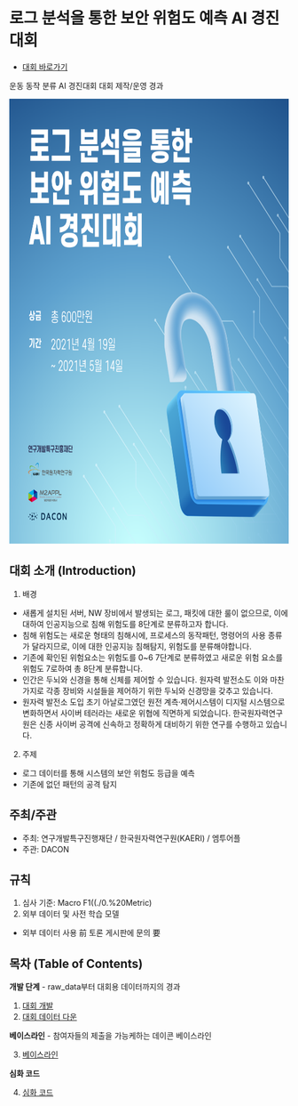 
# 로그 분석을 통한 보안 위험도 예측 AI 경진대회

- [대회 바로가기](https://www.dacon.io/competitions/official/235717/overview/description/)

운동 동작 분류 AI 경진대회 대회 제작/운영 경과


<p align="center">
  <img src="main.png" width="800" height="800" /> 
</p>


## 대회 소개 (Introduction)


1. 배경

- 새롭게 설치된 서버, NW 장비에서 발생되는 로그, 패킷에 대한 룰이 없으므로, 이에 대하여 인공지능으로 침해 위험도를 8단계로 분류하고자 합니다.
- 침해 위험도는 새로운 형태의 침해시에, 프로세스의 동작패턴, 명령어의 사용 종류가 달라지므로, 이에 대한 인공지능 침해탐지, 위험도를 분류해야합니다.
- 기존에 확인된 위험요소는 위험도를 0~6 7단계로 분류하였고 새로운 위험 요소를 위험도 7로하여 총 8단계 분류합니다.
- 인간은 두뇌와 신경을 통해 신체를 제어할 수 있습니다. 원자력 발전소도 이와 마찬가지로 각종 장비와 시설들을 제어하기 위한 두뇌와 신경망을 갖추고 있습니다.
- 원자력 발전소 도입 초기 아날로그였던 원전 계측·제어시스템이 디지털 시스템으로 변화하면서 사이버 테러라는 새로운 위협에 직면하게 되었습니다. 한국원자력연구원은 신종 사이버 공격에 신속하고 정확하게 대비하기 위한 연구를 수행하고 있습니다.

2. 주제

+ 로그 데이터를 통해 시스템의 보안 위험도 등급을 예측
+ 기존에 없던 패턴의 공격 탐지


## 주최/주관

- 주최: 연구개발특구진행재단 / 한국원자력연구원(KAERI) / 엠투어플
- 주관: DACON

## 규칙

1. 심사 기준: Macro F1((./0.%20Metric)
2. 외부 데이터 및 사전 학습 모델


* 외부 데이터 사용 前 토론 게시판에 문의 要


## 목차 (Table of Contents)

**개발 단계** - raw_data부터 대회용 데이터까지의 경과


1. [대회 개발](./1.%20Develop)
2. [대회 데이터 다운](https://www.dacon.io/competitions/official/235717/overview/description/)


**베이스라인** - 참여자들의 제출을 가능케하는 데이콘 베이스라인

3. [베이스라인](./3.%20Baseline)


**심화 코드**  

4. [심화 코드](./4.%20Answer_code)








